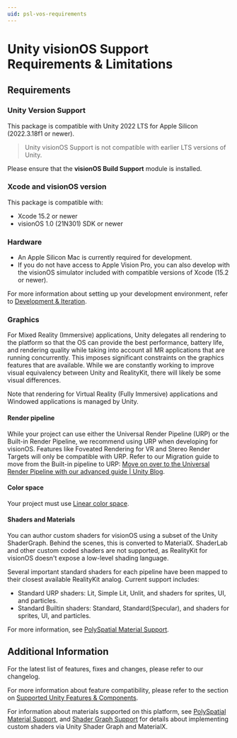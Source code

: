 ```yaml
---
uid: psl-vos-requirements
---
```

# Unity visionOS Support Requirements & Limitations

## Requirements

### Unity Version Support 

This package is compatible with Unity 2022 LTS for Apple Silicon (2022.3.18f1 or newer).
> Unity visionOS Support is not compatible with earlier LTS versions of Unity. 

Please ensure that the **visionOS Build Support** module is installed. 


### Xcode and visionOS version
This package is compatible with:
- Xcode 15.2 or newer
- visionOS 1.0 (21N301) SDK or newer

### Hardware

- An Apple Silicon Mac is currently required for development. 
- If you do not have access to Apple Vision Pro, you can also develop with the visionOS simulator included with compatible versions of Xcode (15.2 or newer). 

For more information about setting up your development environment, refer to [Development & Iteration](DevelopmentAndIteration.md).

### Graphics 

For Mixed Reality (Immersive) applications, Unity delegates all rendering to the platform so that the OS can provide the best performance, battery life, and rendering quality while taking into account all MR applications that are running concurrently. This imposes significant constraints on the graphics features that are available. While we are constantly working to improve visual equivalency between Unity and RealityKit, there will likely be some visual differences. 

Note that rendering for Virtual Reality (Fully Immersive) applications and Windowed applications is managed by Unity. 

#### Render pipeline

While your project can use either the Universal Render Pipeline (URP) or the Built-in Render Pipeline, we recommend using URP when developing for visionOS. Features like Foveated Rendering for VR and Stereo Render Targets will only be compatible with URP. Refer to our Migration guide to move from the Built-in pipeline to URP: [Move on over to the Universal Render Pipeline with our advanced guide | Unity Blog](https://blog.unity.com/technology/move-on-over-to-the-universal-render-pipeline-with-our-advanced-guide).

#### Color space

Your project must use [Linear color space](https://docs.unity3d.com/Manual/LinearRendering-LinearOrGammaWorkflow.html).

#### Shaders and Materials

You can author custom shaders for visionOS using a subset of the Unity ShaderGraph. Behind the scenes, this is converted to MaterialX. ShaderLab and other custom coded shaders are not supported, as RealityKit for visionOS doesn't expose a low-level shading language. 

Several important standard shaders for each pipeline have been mapped to their closest available RealityKit analog. Current support includes:
* Standard URP shaders: Lit, Simple Lit, Unlit, and shaders for sprites, UI, and particles.
* Standard Builtin shaders: Standard, Standard(Specular), and shaders for sprites, UI, and particles.

For more information, see [PolySpatial Material Support](Materials.md).

## Additional Information
For the latest list of features, fixes and changes, please refer to our changelog. 

For more information about feature compatibility, please refer to the section on [Supported Unity Features & Components](SupportedFeatures.md).

For information about materials supported on this platform, see [PolySpatial Material Support](Materials.md), and [Shader Graph Support](ShaderGraph.md) for details about implementing custom shaders via Unity Shader Graph and MaterialX.
